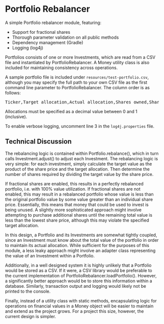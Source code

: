 # Portfolio Rebalancer

A simple Portfolio rebalancer module, featuring:

* Support for fractional shares
* Thorough parameter validation on all public methods
* Dependency management (Gradle)
* Logging (log4j)
    
Portfolios consists of one or more Investments, which are read from a CSV file and instantiated by PortfolioRebalancer. A Money utility class is also included for maintaining consistency across operations.

A sample portfolio file is included under <code>resources/test-portfolio.csv</code>, although you may specify the full path to your own CSV file as the first command line parameter to PortfolioRebalancer. The column order is as follows:

<pre>Ticker,Target allocation,Actual allocation,Shares owned,Share price</pre>

Allocations must be specified as a decimal value between 0 and 1 (inclusive).

To enable verbose logging, uncomment line 3 in the <code>log4j.properties</code> file.

## Technical Discussion

The rebalancing logic is contained within Portfolio.rebalance(), which in turn calls Investment.adjust() to adjust each Investment. The rebalancing logic is very simple: for each investment, simply calculate the target value as the product of the share price and the target allocation. Then determine the number of shares required by dividing the target value by the share price.

If fractional shares are enabled, this results in a perfectly rebalanced portfolio, i.e. with 100% value utilization. If fractional shares are not enabled, this may result in a rebalanced portfolio whose value is less than the original portfolio value by some value greater than an individual share price. Essentially, this means that money that could be used to invest is being unused. A slightly more sophisticated approach might involve attempting to purchase additional shares until the remaining total value is less than the lowest share price, although this may violate the specified target allocation.

In this design, a Portfolio and its Investments are somewhat tightly coupled, since an Investment must know about the total value of the portfolio in order to maintain its actual allocation. While sufficient for the purposes of this module, a less leaky approach might involve an adapter class representing the value of an Investment within a Portfolio. 

Additionally, in a well designed system it is highly unlikely that a Portfolio would be stored as a CSV. If it were, a CSV library would be preferable to the current implementation of PortfolioRebalancer.loadPortfolio(). However, a significantly better approach would be to store this information within a database. Similarly, transaction output and logging would likely not be printed to the console.

Finally, instead of a utility class with static methods, encapsulating logic for operations on financial values in a Money object will be easier to maintain and extend as the project grows. For a project this size, however, the current design is simpler.